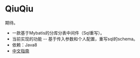 # QiuQiu
期待。
* 一款基于Mybatis的分库分表中间件（Sql重写）。
* 当前实现的功能 -- 基于传入参数和个人配置，重写sql的schema。
* 依赖：Java8
* [中文指南](https://github.com/justice-code/QiuQiu/wiki)